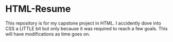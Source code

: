 # HTML-Resume
This repository is for my capstone project in HTML. I accidently dove into CSS a LITTLE bit but only because it was required to reach a few goals. This will have modifications as time goes on. 
